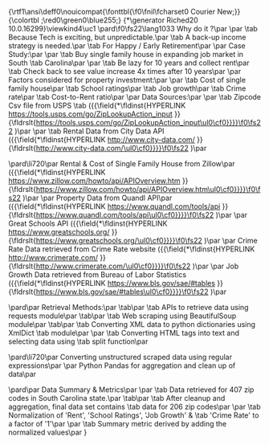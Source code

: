 {\rtf1\ansi\deff0\nouicompat{\fonttbl{\f0\fnil\fcharset0 Courier New;}}
{\colortbl ;\red0\green0\blue255;}
{\*\generator Riched20 10.0.16299}\viewkind4\uc1 
\pard\f0\fs22\lang1033 Why do it ?\par
\par
\tab Because Tech is exciting, but unpredictable.\par
\tab A back-up income strategy is needed.\par
\tab For Happy / Early Retirement\par
\par
Case Study:\par
\par
\tab Buy single family house in expanding job market in South \tab Carolina\par
\par
\tab Be lazy for 10 years and collect rent\par
\tab Check back to see value increase 4x times after 10 years\par
\par
Factors considered for property investment:\par
\par
\tab Cost of single family house\par
\tab School ratings\par
\tab Job growth\par
\tab Crime rate\par
\tab Cost-to-Rent ratio\par
\par
Data Sources:\par
\par
\tab Zipcode Csv file from USPS \tab ({{\field{\*\fldinst{HYPERLINK https://tools.usps.com/go/ZipLookupAction_input }}{\fldrslt{https://tools.usps.com/go/ZipLookupAction_input\ul0\cf0}}}}\f0\fs22 )\par
\par
\tab Rental Data from City Data API ({{\field{\*\fldinst{HYPERLINK http://www.city-data.com/ }}{\fldrslt{http://www.city-data.com/\ul0\cf0}}}}\f0\fs22 )\par

\pard\li720\par
Rental & Cost of Single Family House from Zillow\par
({{\field{\*\fldinst{HYPERLINK https://www.zillow.com/howto/api/APIOverview.htm }}{\fldrslt{https://www.zillow.com/howto/api/APIOverview.htm\ul0\cf0}}}}\f0\fs22 )\par
\par
Property Data from Quandl API\par
({{\field{\*\fldinst{HYPERLINK https://www.quandl.com/tools/api }}{\fldrslt{https://www.quandl.com/tools/api\ul0\cf0}}}}\f0\fs22 )\par
\par
Great Schools API ({{\field{\*\fldinst{HYPERLINK https://www.greatschools.org/ }}{\fldrslt{https://www.greatschools.org/\ul0\cf0}}}}\f0\fs22 )\par
\par
Crime Rate Data retrieved from Crime Rate website ({{\field{\*\fldinst{HYPERLINK http://www.crimerate.com/ }}{\fldrslt{http://www.crimerate.com/\ul0\cf0}}}}\f0\fs22 )\par
\par
Job Growth Data retrieved from Bureau of Labor Statistics ({{\field{\*\fldinst{HYPERLINK https://www.bls.gov/sae/#tables }}{\fldrslt{https://www.bls.gov/sae/#tables\ul0\cf0}}}}\f0\fs22 )\par

\pard\par
Retrieval Methods:\par
\tab\par
\tab APIs to retrieve data using requests module\par
\tab\par
\tab Web scraping using BeautifulSoup module\par
\tab\par
\tab Converting XML data to python dictionaries using XmlDict \tab module\par
\par
\tab Converting HTML tags into text and selecting data using \tab split function\par

\pard\li720\par
Converting unstructured scraped data using regular expressions\par
\par
Python Pandas for aggregation and clean up of data\par

\pard\par
Data Summary & Metrics\par
\par
\tab Data retrieved for 407 zip codes in South Carolina state.\par
\tab\par
\tab After cleanup and aggregation, final data set contains \tab data for 206 zip codes\par
\par
\tab Normalization of 'Rent', 'School Ratings', 'Job Growth' & \tab 'Crime Rate' to a factor of '1'\par
\par
\tab Summary metric derived by adding the normalized values\par
}
 